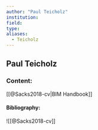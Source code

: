 ```yaml
---
author: "Paul Teicholz"
institution:
field:
type:
aliases:
  - Teicholz
---
```


## Paul Teicholz

### Content:
[[@Sacks2018-cv|BIM Handbook]]

#### Bibliography:

![[@Sacks2018-cv]]
